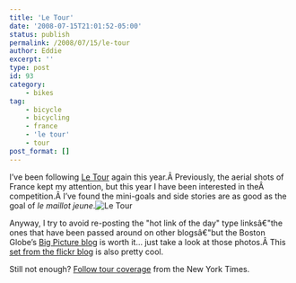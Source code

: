 ```yaml
---
title: 'Le Tour'
date: '2008-07-15T21:01:52-05:00'
status: publish
permalink: /2008/07/15/le-tour
author: Eddie
excerpt: ''
type: post
id: 93
category:
    - bikes
tag:
    - bicycle
    - bicycling
    - france
    - 'le tour'
    - tour
post_format: []
---
```

I’ve been following [Le Tour](http://www.letour.fr/) again this year.Â Previously, the aerial shots of France kept my attention, but this year I have been interested in theÂ competition.Â I’ve found the mini-goals and side stories are as good as the goal of *le maillot jeune*.![Le Tour](http://farm4.static.flickr.com/3286/2666603321_2c10b6c79c_m_d.jpg "Le Tour")

Anyway, I try to avoid re-posting the "hot link of the day" type linksâ€"the ones that have been passed around on other blogsâ€"but the Boston Globe’s [Big Picture blog](http://www.boston.com/bigpicture/2008/07/2008_tour_de_france.html) is worth it… just take a look at those photos.Â This [set from the flickr blog](http://blog.flickr.net/en/2008/07/16/tour-de-france-2/) is also pretty cool.

Still not enough? [Follow tour coverage](http://topics.nytimes.com/top/reference/timestopics/subjects/t/tour_de_france_bicycle_race/index.html) from the New York Times.